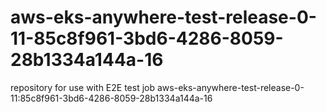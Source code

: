 # aws-eks-anywhere-test-release-0-11-85c8f961-3bd6-4286-8059-28b1334a144a-16
repository for use with E2E test job aws-eks-anywhere-test-release-0-11:85c8f961-3bd6-4286-8059-28b1334a144a-16
